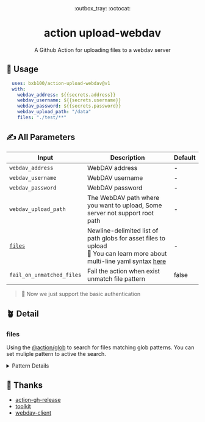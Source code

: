<div align="center">
  :outbox_tray: :octocat:
</div>
<h1 align="center">
  action upload-webdav
</h1>
<p align="center">
A Github Action for uploading files to a webdav server
</p>

## :cartwheeling: Usage
```yaml
  uses: bxb100/action-upload-webdav@v1
  with:
    webdav_address: ${{secrets.address}}
    webdav_username: ${{secrets.username}}
    webdav_password: ${{secrets.password}}
    webdav_upload_path: "/data"
    files: "./test/**"
 ```
## :writing_hand: All Parameters

|Input|Description|Default|
|---|---|---|
|`webdav_address`|WebDAV address| - |
|`webdav_username`|WebDAV username| - |
|`webdav_password`|WebDAV password| - |
|`webdav_upload_path`| The WebDAV path where you want to upload, Some server not support root path | - |
|[`files`](#files)| Newline-delimited list of path globs for asset files to upload <br> :feet: You can learn more about multi-line yaml syntax [here](https://yaml-multiline.info/) | - |
|`fail_on_unmatched_files`|Fail the action when exist unmatch file pattern| false |
> :no_bicycles: Now we just support the basic authentication

## :potted_plant: Detail

### files
Using the [@action/glob](https://github.com/actions/toolkit/tree/main/packages/glob) to search for files matching glob patterns. You can set muliple pattern to active the search.

<details>
<summary>Pattern Details</summary>
  
### Patterns

#### Glob behavior

Patterns `*`, `?`, `[...]`, `**` (globstar) are supported.

With the following behaviors:
- File names that begin with `.` may be included in the results
- Case insensitive on Windows
- Directory separator `/` and `\` both supported on Windows

#### Tilde expansion

Supports basic tilde expansion, for current user HOME replacement only.

Example:
- `~` may expand to /Users/johndoe
- `~/foo` may expand to /Users/johndoe/foo

#### Comments

Patterns that begin with `#` are treated as comments.

#### Exclude patterns

Leading `!` changes the meaning of an include pattern to exclude.

Multiple leading `!` flips the meaning.

#### Escaping

Wrapping special characters in `[]` can be used to escape literal glob characters
in a file name. For example the literal file name `hello[a-z]` can be escaped as `hello[[]a-z]`.

On Linux/macOS `\` is also treated as an escape character.
  
</details>

## :book: Thanks
- [action-gh-release](https://github.com/softprops/action-gh-release)
- [toolkit](https://github.com/actions/toolkit)
- [webdav-client](https://github.com/perry-mitchell/webdav-client)
